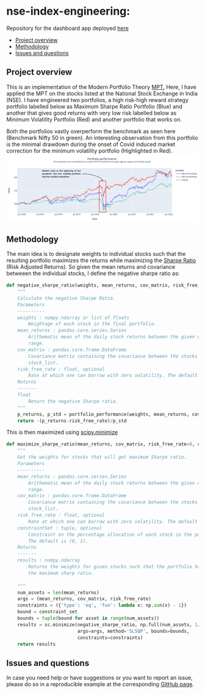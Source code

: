 # nse-index-engineering: 

Repository for the dashboard app deployed [here](http://nse-index-engineering.herokuapp.com)

- [Project overview](#project-overview)
- [Methodology](#Methodology)
- [Issues and questions](#issues-and-questions)

## Project overview
This is an implementation of the Modern Portfolio Theory [MPT.](https://www.investopedia.com/terms/m/modernportfoliotheory.asp) 
Here, I have applied the MPT on the stocks listed at the National Stock Exchange in India (NSE). 
I have engineered two portfolios, a high risk-high reward strategy portfolio labelled below as Maximum Sharpe Ratio Portfolio (Blue) and another that gives good returns with very low risk labelled below as Minimum Volatility Portfolio (Red) and another portfolio that works on.

Both the portfolios vastly overperform the benchmark as seen here (Benchmark Nifty 50 in green). An interesting observation from this portfolio is the minimal drawdown during the onset of Covid induced market correction for the minimum volatility portfolio (Highlighted in Red).
![](https://github.com/gshikhri/nse-index-engineering/blob/main/assets/readme_image.png)

## Methodology
The main idea is to designate weights to individual stocks such that the resulting portfolio maximizes the returns while maximizing the [Sharpe Ratio](https://en.wikipedia.org/wiki/Sharpe_ratio) (Risk Adjusted Returns).
So given the mean returns and covariance betweeen the individual stocks, I define the negative sharpe ratio as: 

```python
def negative_sharpe_ratio(weights, mean_returns, cov_matrix, risk_free_rate=0.0):
    """
    Calculate the negative Sharpe Ratio.
    Parameters
    ----------
    weights : numpy.ndarray or list of floats
        Weightage of each stock in the final portfolio.
    mean_returns : pandas.core.series.Series
        Arithematic mean of the daily stock returns between the given datetime 
        range.
    cov_matrix : pandas.core.frame.DataFrame
        Covariance matrix containing the covariance between the stocks in the 
        stock_list.
    risk_free_rate : float, optional
        Rate at which one can borrow with zero volatility. The default is 0.0.
    Returns
    -------
    float
        Return the negative Sharpe ratio.
    """
    p_returns, p_std = portfolio_performance(weights, mean_returns, cov_matrix)  
    return -(p_returns-risk_free_rate)/p_std
```
This is then maximized using [scipy.minimize](https://docs.scipy.org/doc/scipy/reference/generated/scipy.optimize.minimize.html)
```python
def maximize_sharpe_ratio(mean_returns, cov_matrix, risk_free_rate=0, constraint_set=(0, 1)):
    """
    Get the weights for stocks that will get maximum Sharpe ratio.
    Parameters
    ----------
    mean_returns : pandas.core.series.Series
        Arithematic mean of the daily stock returns between the given datetime 
        range.
    cov_matrix : pandas.core.frame.DataFrame
        Covariance matrix containing the covariance between the stocks in the 
        stock_list.
    risk_free_rate : float, optional
        Rate at which one can borrow with zero volatility. The default is 0.0.
    constraintSet : tuple, optional
        Constraint on the percentage allocation of each stock in the portfolio. 
        The default is (0, 1).
    Returns
    -------
    results : numpy.ndarray
        Returns the weights for given stocks such that the portfolio has 
        the maximum sharp ratio.
        
    """
    num_assets = len(mean_returns)
    args = (mean_returns, cov_matrix, risk_free_rate)
    constraints = ({'type': 'eq', 'fun': lambda x: np.sum(x) - 1})
    bound = constraint_set
    bounds = tuple(bound for asset in range(num_assets))
    results = sc.minimize(negative_sharpe_ratio, np.full(num_assets, 1/num_assets), 
                          args=args, method='SLSQP', bounds=bounds, 
                          constraints=constraints)
    return results
```

## Issues and questions
In case you need help or have suggestions or you want to report an issue, please do so in a reproducible example at the corresponding [GitHub page](https://github.com/gshikhri/nse-index-engineering/issues).
